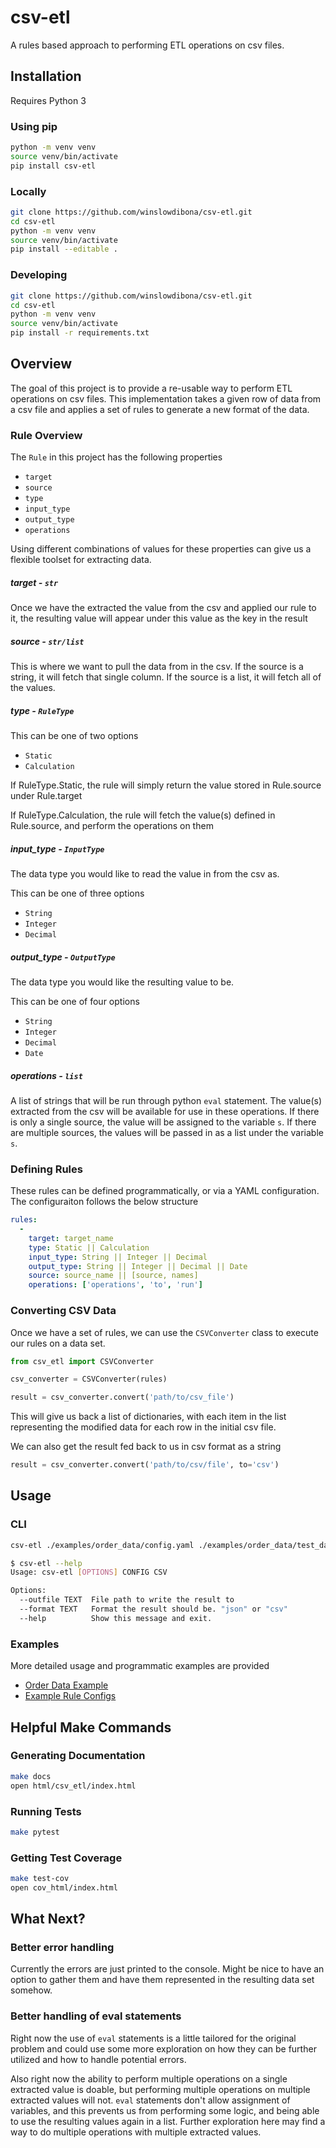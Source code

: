 # csv-etl

A rules based approach to performing ETL operations on csv files.

## Installation

Requires Python 3

### Using pip

```bash
python -m venv venv
source venv/bin/activate
pip install csv-etl
```

### Locally

```bash
git clone https://github.com/winslowdibona/csv-etl.git
cd csv-etl
python -m venv venv
source venv/bin/activate
pip install --editable .
```

### Developing

```bash
git clone https://github.com/winslowdibona/csv-etl.git
cd csv-etl
python -m venv venv
source venv/bin/activate
pip install -r requirements.txt
```

## Overview

The goal of this project is to provide a re-usable way to perform ETL operations on csv files. This implementation takes a given row of data from a csv file and applies a set of rules to generate a new format of the data.

### Rule Overview

The `Rule` in this project has the following properties

 - `target`
 - `source`
 - `type`
 - `input_type`
 - `output_type`
 - `operations`

Using different combinations of values for these properties can give us a flexible toolset for extracting data.

##### target - `str`

Once we have the extracted the value from the csv and applied our rule to it, the resulting value will appear under this value as the key in the result

##### source - `str/list`

This is where we want to pull the data from in the csv. If the source is a string, it will fetch that single column. If the source is a list, it will fetch all of the values.

##### type - `RuleType`

This can be one of two options

 - `Static`
 - `Calculation`

If RuleType.Static, the rule will simply return the value stored in Rule.source under Rule.target

If RuleType.Calculation, the rule will fetch the value(s) defined in Rule.source, and perform the operations on them

##### input_type - `InputType`

The data type you would like to read the value in from the csv as.

This can be one of three options

 - `String`
 - `Integer`
 - `Decimal`

##### output_type - `OutputType`

The data type you would like the resulting value to be.

This can be one of four options

 - `String`
 - `Integer`
 - `Decimal`
 - `Date`

##### operations - `list`

A list of strings that will be run through python `eval` statement. The value(s) extracted from the csv will be available for use in these operations. If there is only a single source, the value will be assigned to the variable `s`. If there are multiple sources, the values will be passed in as a list under the variable `s`.

### Defining Rules

These rules can be defined programmatically, or via a YAML configuration. The configuraiton follows the below structure

```yaml
rules:
  -
    target: target_name
    type: Static || Calculation
    input_type: String || Integer || Decimal
    output_type: String || Integer || Decimal || Date
    source: source_name || [source, names]
    operations: ['operations', 'to', 'run']
```

### Converting CSV Data

Once we have a set of rules, we can use the `CSVConverter` class to execute our rules on a data set.

```python
from csv_etl import CSVConverter

csv_converter = CSVConverter(rules)

result = csv_converter.convert('path/to/csv_file')
```

This will give us back a list of dictionaries, with each item in the list representing the modified data for each row in the initial csv file.

We can also get the result fed back to us in csv format as a string

```python
result = csv_converter.convert('path/to/csv/file', to='csv')
```

## Usage

### CLI

```bash
csv-etl ./examples/order_data/config.yaml ./examples/order_data/test_data.csv

$ csv-etl --help
Usage: csv-etl [OPTIONS] CONFIG CSV

Options:
  --outfile TEXT  File path to write the result to
  --format TEXT   Format the result should be. "json" or "csv"
  --help          Show this message and exit.
```

### Examples

More detailed usage and programmatic examples are provided

 - [Order Data Example](https://github.com/winslowdibona/csv-etl/tree/master/examples/order_data)
 - [Example Rule Configs](https://github.com/winslowdibona/csv-etl/tree/master/examples/config)

## Helpful Make Commands

### Generating Documentation

```bash
make docs
open html/csv_etl/index.html
```

### Running Tests

```bash
make pytest
```

### Getting Test Coverage

```bash
make test-cov
open cov_html/index.html
```

## What Next?

### Better error handling

Currently the errors are just printed to the console. Might be nice to have an option to gather them and have them represented in the resulting data set somehow.

### Better handling of eval statements

Right now the use of `eval` statements is a little tailored for the original problem
and could use some more exploration on how they can be further utilized and how to handle
potential errors.

Also right now the ability to perform multiple operations on a single extracted value is doable, but performing multiple operations on multiple extracted values will not. `eval` statements don't allow assignment of variables, and this prevents us from performing some logic, and being able to use the resulting values again in a list. Further exploration here may find a way to do multiple operations with multiple extracted values.
